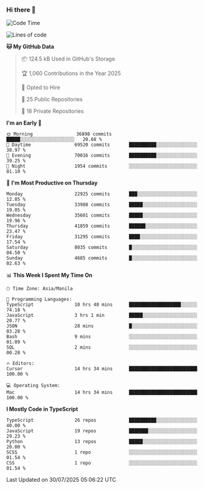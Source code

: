 ### Hi there 👋

<!--START_SECTION:waka-->
![Code Time](http://img.shields.io/badge/Code%20Time-1%2C967%20hrs%2029%20mins-blue)

![Lines of code](https://img.shields.io/badge/From%20Hello%20World%20I%27ve%20Written-67.9%20million%20lines%20of%20code-blue)

**🐱 My GitHub Data** 

> 📦 124.5 kB Used in GitHub's Storage 
 > 
> 🏆 1,060 Contributions in the Year 2025
 > 
> 💼 Opted to Hire
 > 
> 📜 25 Public Repositories 
 > 
> 🔑 18 Private Repositories 
 > 
**I'm an Early 🐤** 

```text
🌞 Morning                36898 commits       █████░░░░░░░░░░░░░░░░░░░░   20.68 % 
🌆 Daytime                69520 commits       ██████████░░░░░░░░░░░░░░░   38.97 % 
🌃 Evening                70016 commits       ██████████░░░░░░░░░░░░░░░   39.25 % 
🌙 Night                  1954 commits        ░░░░░░░░░░░░░░░░░░░░░░░░░   01.10 % 
```
📅 **I'm Most Productive on Thursday** 

```text
Monday                   22925 commits       ███░░░░░░░░░░░░░░░░░░░░░░   12.85 % 
Tuesday                  33988 commits       █████░░░░░░░░░░░░░░░░░░░░   19.05 % 
Wednesday                35601 commits       █████░░░░░░░░░░░░░░░░░░░░   19.96 % 
Thursday                 41859 commits       ██████░░░░░░░░░░░░░░░░░░░   23.47 % 
Friday                   31295 commits       ████░░░░░░░░░░░░░░░░░░░░░   17.54 % 
Saturday                 8035 commits        █░░░░░░░░░░░░░░░░░░░░░░░░   04.50 % 
Sunday                   4685 commits        █░░░░░░░░░░░░░░░░░░░░░░░░   02.63 % 
```


📊 **This Week I Spent My Time On** 

```text
🕑︎ Time Zone: Asia/Manila

💬 Programming Languages: 
TypeScript               10 hrs 48 mins      ███████████████████░░░░░░   74.18 % 
JavaScript               3 hrs 1 min         █████░░░░░░░░░░░░░░░░░░░░   20.77 % 
JSON                     28 mins             █░░░░░░░░░░░░░░░░░░░░░░░░   03.28 % 
Bash                     9 mins              ░░░░░░░░░░░░░░░░░░░░░░░░░   01.09 % 
SQL                      2 mins              ░░░░░░░░░░░░░░░░░░░░░░░░░   00.28 % 

🔥 Editors: 
Cursor                   14 hrs 34 mins      █████████████████████████   100.00 % 

💻 Operating System: 
Mac                      14 hrs 34 mins      █████████████████████████   100.00 % 
```

**I Mostly Code in TypeScript** 

```text
TypeScript               26 repos            ██████████░░░░░░░░░░░░░░░   40.00 % 
JavaScript               19 repos            ███████░░░░░░░░░░░░░░░░░░   29.23 % 
Python                   13 repos            █████░░░░░░░░░░░░░░░░░░░░   20.00 % 
SCSS                     1 repo              ░░░░░░░░░░░░░░░░░░░░░░░░░   01.54 % 
CSS                      1 repo              ░░░░░░░░░░░░░░░░░░░░░░░░░   01.54 % 
```




 Last Updated on 30/07/2025 05:06:22 UTC
<!--END_SECTION:waka-->

